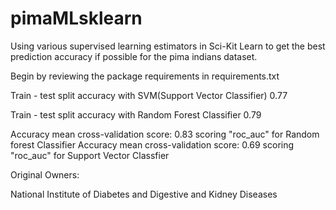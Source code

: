 # pimaMLsklearn
Using various supervised learning estimators in Sci-Kit Learn to get the best prediction accuracy if possible for the pima indians dataset. 

Begin by reviewing the package requirements in requirements.txt

Train - test split accuracy with SVM(Support Vector Classifier) 0.77

Train - test split accuracy with Random Forest Classifier 0.79

Accuracy mean cross-validation score: 0.83 scoring "roc_auc" for Random forest Classifier
Accuracy mean cross-validation score: 0.69 scoring "roc_auc" for Support Vector Classfier

Original Owners:

National Institute of Diabetes and Digestive and Kidney Diseases

